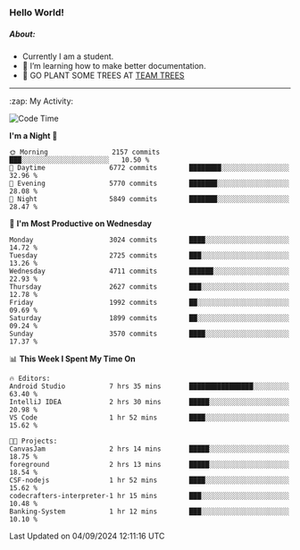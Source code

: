 ### Hello World!

##### About:
- Currently I am a student.
- 🌱 I’m learning how to make better documentation.
- 🌱 GO PLANT SOME TREES AT [TEAM TREES](https://teamtrees.org/)

---
  <summary>:zap: My Activity:</summary>
  
<!--START_SECTION:waka-->
![Code Time](http://img.shields.io/badge/Code%20Time-1%2C436%20hrs%2035%20mins-blue)

**I'm a Night 🦉** 

```text
🌞 Morning                2157 commits        ███░░░░░░░░░░░░░░░░░░░░░░   10.50 % 
🌆 Daytime                6772 commits        ████████░░░░░░░░░░░░░░░░░   32.96 % 
🌃 Evening                5770 commits        ███████░░░░░░░░░░░░░░░░░░   28.08 % 
🌙 Night                  5849 commits        ███████░░░░░░░░░░░░░░░░░░   28.47 % 
```
📅 **I'm Most Productive on Wednesday** 

```text
Monday                   3024 commits        ████░░░░░░░░░░░░░░░░░░░░░   14.72 % 
Tuesday                  2725 commits        ███░░░░░░░░░░░░░░░░░░░░░░   13.26 % 
Wednesday                4711 commits        ██████░░░░░░░░░░░░░░░░░░░   22.93 % 
Thursday                 2627 commits        ███░░░░░░░░░░░░░░░░░░░░░░   12.78 % 
Friday                   1992 commits        ██░░░░░░░░░░░░░░░░░░░░░░░   09.69 % 
Saturday                 1899 commits        ██░░░░░░░░░░░░░░░░░░░░░░░   09.24 % 
Sunday                   3570 commits        ████░░░░░░░░░░░░░░░░░░░░░   17.37 % 
```


📊 **This Week I Spent My Time On** 

```text
🔥 Editors: 
Android Studio           7 hrs 35 mins       ████████████████░░░░░░░░░   63.40 % 
IntelliJ IDEA            2 hrs 30 mins       █████░░░░░░░░░░░░░░░░░░░░   20.98 % 
VS Code                  1 hr 52 mins        ████░░░░░░░░░░░░░░░░░░░░░   15.62 % 

🐱‍💻 Projects: 
CanvasJam                2 hrs 14 mins       █████░░░░░░░░░░░░░░░░░░░░   18.75 % 
foreground               2 hrs 13 mins       █████░░░░░░░░░░░░░░░░░░░░   18.54 % 
CSF-nodejs               1 hr 52 mins        ████░░░░░░░░░░░░░░░░░░░░░   15.62 % 
codecrafters-interpreter-1 hr 15 mins        ███░░░░░░░░░░░░░░░░░░░░░░   10.48 % 
Banking-System           1 hr 12 mins        ███░░░░░░░░░░░░░░░░░░░░░░   10.10 % 
```


 Last Updated on 04/09/2024 12:11:16 UTC
<!--END_SECTION:waka-->

